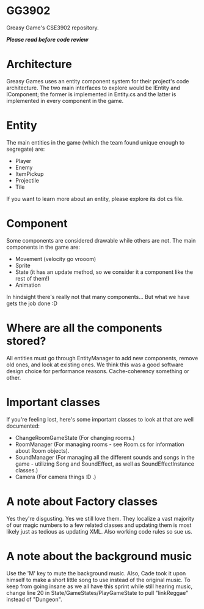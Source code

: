 # GG3902
Greasy Game's CSE3902 repository.

***Please read before code review***

# Architecture
Greasy Games uses an entity component system for their project's code architecture. The two main interfaces to
explore would be IEntity and IComponent; the former is implemented in Entity.cs and the latter is implemented
in every component in the game.

# Entity
The main entities in the game (which the team found unique enough to segregate) are:

- Player
- Enemy
- ItemPickup
- Projectile
- Tile

If you want to learn more about an entity, please explore its dot cs file.

# Component
Some components are considered drawable while others are not. The main components in the game are:

- Movement (velocity go vrooom)
- Sprite
- State (it has an update method, so we consider it a component like the rest of them!)
- Animation

In hindsight there's really not that many components... But what we have gets the job done :D

# Where are all the components stored?
All entities must go through EntityManager to add new components, remove old ones, and look at existing ones. We
think this was a good software design choice for performance reasons. Cache-coherency something or other.

# Important classes
If you're feeling lost, here's some important classes to look at that are well documented:

- ChangeRoomGameState (For changing rooms.)
- RoomManager (For managing rooms - see Room.cs for information about Room objects).
- SoundManager (For managing all the different sounds and songs in the game - utilizing Song and SoundEffect, as well as SoundEffectInstance classes.)
- Camera (For camera things :D .)

# A note about Factory classes
Yes they're disgusting. Yes we still love them. They localize a vast majority of our magic numbers to a few
related classes and updating them is most likely just as tedious as updating XML. Also working code rules so
sue us.

# A note about the background music
Use the 'M' key to mute the background music. Also, Cade took it upon himself to make a short little song to use instead of the original music. To keep from going insane as we all have this sprint while still hearing music, change line 20 in State/GameStates/PlayGameState to pull "linkReggae" instead of "Dungeon".
